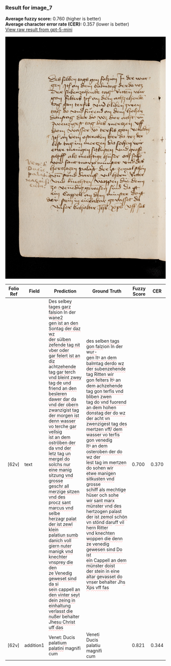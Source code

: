 ### Result for image_7
**Average fuzzy score:** 0.760 (higher is better)<br>**Average character error rate (CER):** 0.357 (lower is better)<br>[View raw result from gpt-5-mini](https://github.com/RISE-UNIBAS/humanities_data_benchmark/blob/main/results/2025-10-24/T0280/request_T0280_image_7.json)

<img src="https://github.com/RISE-UNIBAS/humanities_data_benchmark/blob/main/benchmarks/medieval_manuscripts/images/image_7.jpg?raw=true" alt="image_7" width="800px">

<style>
.diff { text-decoration: underline; text-decoration-color: #ffcccc; text-decoration-style: wavy; }
</style>

| Folio Ref | Field | Prediction | Ground Truth | Fuzzy Score | CER |
|-----------|-------|------------|--------------|-------------|-----|
| [62v] | text | <span class="diff">D</span>es selbe<span class="diff">y tages garz fals</span>ion In der w<span class="diff">ane2<br>gen ist an den Sontag der daz wz<br>der s</span>ü<span class="diff">lben zefende tag nit vber oder<br>gar felert ist an diz a</span>ch<span class="diff">tzehende<br>tag gar ter</span>ch<span class="diff"> vnd bleint zwey<br>tag de </span>u<span class="diff">nd friend an den besleren<br>dawer dar da vnd der obern<br>zwanzigist tag der morgen ist<br>denn wasser vo ter</span>ch<span class="diff">e gar vellsig<br>ist an dem oströben der da vnd der<br>letz tag un mergel do solchs nur<br>eine manig sitzung vnd grosse<br>geschr all merzige sitzen vnd des<br>procz sant marcus vnd selbe<br>herzagr palat der ist zewl klein<br>palatiun sumb danich voll giern nuter<br>manigk vnd knechter vnsprey die den<br>ze Venedig geweset sind da si<br>sein ca</span>ppe<span class="diff">ll an den vinter seyt<br>dein zeing in einhaltung verlasst die<br>nuß</span>er behalter Jh<span class="diff">esu Christ uff das</span> | <span class="diff">d</span>es selbe<span class="diff">n tags gon falz</span>ion In der w<span class="diff">ur-<br> gen Itꝰ an dem balmtag derdo wz<br> der subenzehende tag Ritten wir<br> gon felters Itꝰ an dem achzehende<br> tag gon terfis vnd bliben zwen<br> tag do vnd fuorend an dem hohen<br> donstag der do wz der acht vn<br> zwenzigest tag des mertzen vff/ dem wasser vo terfis gon venedig<br> Itꝰ an dem osteroben der do wz der<br> lest tag im mertzen do sohen wir<br> etwe manigen sitkusten vnd grosse<br> schiff als mechtige h</span>ü<span class="diff">ser o</span>ch<span class="diff"> sohe<br> wir sant marx münster vnd des<br> hertzogen palast der ist zemol s</span>ch<span class="diff">ön<br> vn stönd dar</span>u<span class="diff">ff vil hern Ritter<br> vnd kne</span>ch<span class="diff">ten wo</span>ppe<span class="diff">n die denn<br> ze venedig gewesen sind Do ist<br> ein Cappell an dem münster doist<br> der stein in eine altar gevasset do<br> vns</span>er behalter Jh<span class="diff">s Xps vff fas</span> | 0.700 | 0.370 |
| [62v] | addition1 | Venet<span class="diff">:</span> Ducis palatiu<span class="diff">m</span><br><span class="diff">palatini</span> magnifi cum | Venet<span class="diff">i<br></span> Ducis<span class="diff"><br></span> palatiu<br> magnifi<span class="diff"><br></span> cum | 0.821 | 0.344 |
